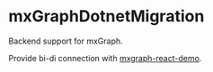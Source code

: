 # mxGraphDotnetMigration
Backend support for mxGraph.

Provide bi-di connection with [mxgraph-react-demo]( https://github.com/cd-yang/mxgraph-react-demo).
